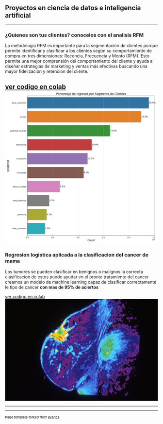 ## Proyectos en ciencia de datos e inteligencia artificial

---
### ¿Quienes son tus clientes? conocelos con el analisis RFM
La metodología RFM es importante para la segmentación de clientes porque permite identificar y clasificar a los clientes según su comportamiento de compra en tres dimensiones: Recencia, Frecuencia y Monto (RFM). Esto permite una mejor comprensión del comportamiento del cliente y ayuda a diseñar estrategias de marketing y ventas más efectivas buscando una mayor fidelizacion y retencion del cliente.

[ver codigo en colab](https://colab.research.google.com/drive/1-UyxzBprUjjFX2uUPQaCsbHLXCYwt3QS#scrollTo=6gqCnqCagqh5)
<img src="images/ingreso_de_cliente_por_segmento.jpg?raw=true"/>
---
### Regresion logistica aplicada a la clasificacion del cancer de mama
Los tumores se pueden clasificar en benignos o malignos la correcta clasificacion de estos puede ayudar en el pronto tratamiento del cancer creamos un modelo de machine learning capaz de clasificar correctamente  le tipo de cancer **con mas de 95% de aciertos**


[ver codigo en colab](https://colab.research.google.com/drive/1BudwpqHo9BXVn9v1iQOsNiNwxC7HGRh9)
<img src="images/nci-vol-2706-150-fmri-del-pecho.jpg?raw=true"/>

---




---
<p style="font-size:11px">Page template forked from <a href="https://github.com/evanca/quick-portfolio">evanca</a></p>
<!-- Remove above link if you don't want to attibute -->
